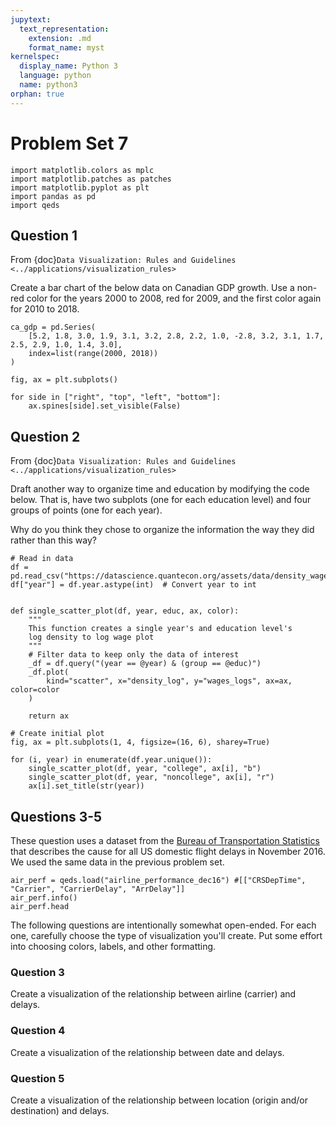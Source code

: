 ```yaml
---
jupytext:
  text_representation:
    extension: .md
    format_name: myst
kernelspec:
  display_name: Python 3
  language: python
  name: python3
orphan: true
---
```


# Problem Set 7

```{code-cell} python
import matplotlib.colors as mplc
import matplotlib.patches as patches
import matplotlib.pyplot as plt
import pandas as pd
import qeds
```

## Question 1

From {doc}`Data Visualization: Rules and Guidelines <../applications/visualization_rules>`

Create a bar chart of the below data on Canadian GDP growth.
Use a non-red color for the years 2000 to 2008, red for
2009, and the first color again for 2010 to 2018.

```{code-cell} python
ca_gdp = pd.Series(
    [5.2, 1.8, 3.0, 1.9, 3.1, 3.2, 2.8, 2.2, 1.0, -2.8, 3.2, 3.1, 1.7, 2.5, 2.9, 1.0, 1.4, 3.0],
    index=list(range(2000, 2018))
)

fig, ax = plt.subplots()

for side in ["right", "top", "left", "bottom"]:
    ax.spines[side].set_visible(False)
```

## Question 2

From {doc}`Data Visualization: Rules and Guidelines <../applications/visualization_rules>`

Draft another way to organize time and education by modifying the code below.
That is, have two subplots (one for each
education level) and four groups of points (one for each year).

Why do you think they chose to organize the information the way they
did rather than this way?

```{code-cell} python
# Read in data
df = pd.read_csv("https://datascience.quantecon.org/assets/data/density_wage_data.csv")
df["year"] = df.year.astype(int)  # Convert year to int


def single_scatter_plot(df, year, educ, ax, color):
    """
    This function creates a single year's and education level's
    log density to log wage plot
    """
    # Filter data to keep only the data of interest
    _df = df.query("(year == @year) & (group == @educ)")
    _df.plot(
        kind="scatter", x="density_log", y="wages_logs", ax=ax, color=color
    )

    return ax

# Create initial plot
fig, ax = plt.subplots(1, 4, figsize=(16, 6), sharey=True)

for (i, year) in enumerate(df.year.unique()):
    single_scatter_plot(df, year, "college", ax[i], "b")
    single_scatter_plot(df, year, "noncollege", ax[i], "r")
    ax[i].set_title(str(year))
```

## Questions 3-5

These question uses a dataset from the [Bureau of Transportation
Statistics](https://www.transtats.bts.gov/OT_Delay/OT_DelayCause1.asp)
that describes the cause for all US domestic flight delays
in November 2016. We used the same data in the previous problem set.

```{code-cell} python
air_perf = qeds.load("airline_performance_dec16") #[["CRSDepTime", "Carrier", "CarrierDelay", "ArrDelay"]]
air_perf.info()
air_perf.head
```

The following questions are intentionally somewhat open-ended. For
each one, carefully choose the type of visualization you'll create.
Put some effort into choosing colors, labels, and other
formatting.

### Question 3

Create a visualization of the relationship between airline (carrier)
and delays.

### Question 4

Create a visualization of the relationship between date and delays.

### Question 5

Create a visualization of the relationship between location (origin
and/or destination) and delays.

